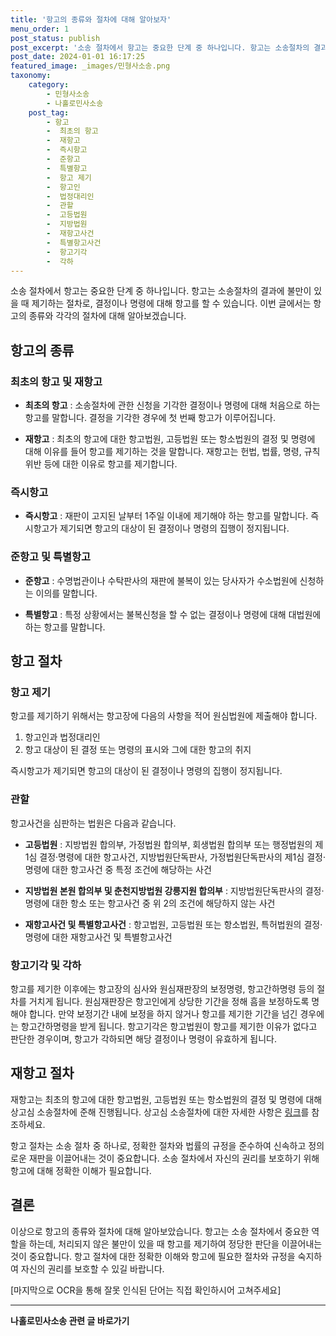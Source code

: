 ```yaml
---
title: '항고의 종류와 절차에 대해 알아보자'
menu_order: 1
post_status: publish
post_excerpt: '소송 절차에서 항고는 중요한 단계 중 하나입니다. 항고는 소송절차의 결과에 불만이 있을 때 제기하는 절차로, 결정이나 명령에 대해 항고를 할 수 있습니다. 이번 글에서는 항고의 종류와 각각의 절차에 대해 알아보겠습니다.'
post_date: 2024-01-01 16:17:25
featured_image: _images/민형사소송.png
taxonomy:
    category:
        - 민형사소송
        - 나홀로민사소송
    post_tag:
        - 항고
        -  최초의 항고
        -  재항고
        -  즉시항고
        -  준항고
        -  특별항고
        -  항고 제기
        -  항고인
        -  법정대리인
        -  관할
        -  고등법원
        -  지방법원
        -  재항고사건
        -  특별항고사건
        -  항고기각
        -  각하
---
```



소송 절차에서 항고는 중요한 단계 중 하나입니다. 항고는 소송절차의 결과에 불만이 있을 때 제기하는 절차로, 결정이나 명령에 대해 항고를 할 수 있습니다. 이번 글에서는 항고의 종류와 각각의 절차에 대해 알아보겠습니다.

## 항고의 종류

### 최초의 항고 및 재항고

- **최초의 항고** : 소송절차에 관한 신청을 기각한 결정이나 명령에 대해 처음으로 하는 항고를 말합니다. 결정을 기각한 경우에 첫 번째 항고가 이루어집니다.

- **재항고** : 최초의 항고에 대한 항고법원, 고등법원 또는 항소법원의 결정 및 명령에 대해 이유를 들어 항고를 제기하는 것을 말합니다. 재항고는 헌법, 법률, 명령, 규칙 위반 등에 대한 이유로 항고를 제기합니다.


### 즉시항고

- **즉시항고** : 재판이 고지된 날부터 1주일 이내에 제기해야 하는 항고를 말합니다. 즉시항고가 제기되면 항고의 대상이 된 결정이나 명령의 집행이 정지됩니다.


### 준항고 및 특별항고

- **준항고** : 수명법관이나 수탁판사의 재판에 불복이 있는 당사자가 수소법원에 신청하는 이의를 말합니다.

- **특별항고** : 특정 상황에서는 불복신청을 할 수 없는 결정이나 명령에 대해 대법원에 하는 항고를 말합니다.


## 항고 절차

### 항고 제기

항고를 제기하기 위해서는 항고장에 다음의 사항을 적어 원심법원에 제출해야 합니다.

1. 항고인과 법정대리인
2. 항고 대상이 된 결정 또는 명령의 표시와 그에 대한 항고의 취지

즉시항고가 제기되면 항고의 대상이 된 결정이나 명령의 집행이 정지됩니다.


### 관할

항고사건을 심판하는 법원은 다음과 같습니다.

- **고등법원** : 지방법원 합의부, 가정법원 합의부, 회생법원 합의부 또는 행정법원의 제1심 결정·명령에 대한 항고사건, 지방법원단독판사, 가정법원단독판사의 제1심 결정·명령에 대한 항고사건 중 특정 조건에 해당하는 사건

- **지방법원 본원 합의부 및 춘천지방법원 강릉지원 합의부** : 지방법원단독판사의 결정·명령에 대한 항소 또는 항고사건 중 위 2의 조건에 해당하지 않는 사건

- **재항고사건 및 특별항고사건** : 항고법원, 고등법원 또는 항소법원, 특허법원의 결정·명령에 대한 재항고사건 및 특별항고사건


### 항고기각 및 각하

항고를 제기한 이후에는 항고장의 심사와 원심재판장의 보정명령, 항고간하명령 등의 절차를 거치게 됩니다. 원심재판장은 항고인에게 상당한 기간을 정해 흠을 보정하도록 명해야 합니다. 만약 보정기간 내에 보정을 하지 않거나 항고를 제기한 기간을 넘긴 경우에는 항고간하명령을 받게 됩니다. 항고기각은 항고법원이 항고를 제기한 이유가 없다고 판단한 경우이며, 항고가 각하되면 해당 결정이나 명령이 유효하게 됩니다.

## 재항고 절차

재항고는 최초의 항고에 대한 항고법원, 고등법원 또는 항소법원의 결정 및 명령에 대해 상고심 소송절차에 준해 진행됩니다. 상고심 소송절차에 대한 자세한 사항은 [링크](링크)를 참조하세요.

항고 절차는 소송 절차 중 하나로, 정확한 절차와 법률의 규정을 준수하여 신속하고 정의로운 재판을 이끌어내는 것이 중요합니다. 소송 절차에서 자신의 권리를 보호하기 위해 항고에 대해 정확한 이해가 필요합니다.

## 결론

이상으로 항고의 종류와 절차에 대해 알아보았습니다. 항고는 소송 절차에서 중요한 역할을 하는데, 처리되지 않은 불만이 있을 때 항고를 제기하여 정당한 판단을 이끌어내는 것이 중요합니다. 항고 절차에 대한 정확한 이해와 항고에 필요한 절차와 규정을 숙지하여 자신의 권리를 보호할 수 있길 바랍니다.

[마지막으로 OCR을 통해 잘못 인식된 단어는 직접 확인하시어 고쳐주세요]
<!-- wp:separator -->
<hr class="wp-block-separator has-alpha-channel-opacity"/>
<!-- /wp:separator -->

<!-- wp:group {"backgroundColor":"base","layout":{"type":"constrained"}} -->
<div class="wp-block-group has-base-background-color has-background"><!-- wp:paragraph {"align":"center","fontSize":"medium"} -->
<p class="has-text-align-center has-large-font-size"><strong>나홀로민사소송 관련 글 바로가기</strong></p>
<!-- /wp:paragraph -->


<!-- wp:latest-posts
{"categories":[{"id":14767,"count":19,"description":"","link":"https://uknowlaw.com/category/%eb%82%98%ed%99%80%eb%a1%9c%eb%af%bc%ec%82%ac%ec%86%8c%ec%86%a1/","name":"나홀로민사소송","slug":"나홀로민사소송","taxonomy":"category","parent":0,"meta":[],"_links":{"self":[{"href":"https://uknowlaw.com/wp-json/wp/v2/categories/14767"}],"collection":[{"href":"https://uknowlaw.com/wp-json/wp/v2/categories"}],"about":[{"href":"https://uknowlaw.com/wp-json/wp/v2/taxonomies/category"}],"wp:post_type":[{"href":"https://uknowlaw.com/wp-json/wp/v2/posts?categories=14767"}],"curies":[{"name":"wp","href":"https://api.w.org/{rel}","templated":true}]}}],"postsToShow":100,"excerptLength":28,"postLayout":"grid","columns":2,"featuredImageAlign":"left","featuredImageSizeSlug":"large","fontSize":"small"} /--></div>
<!-- /wp:group -->
